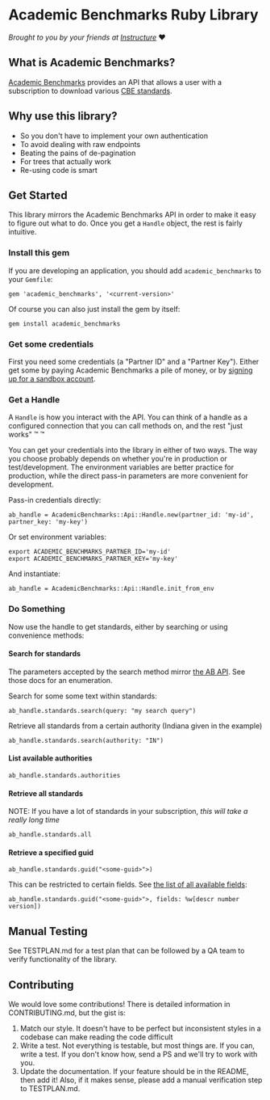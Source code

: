 # Academic Benchmarks Ruby Library

_Brought to you by your friends at [Instructure](https://www.instructure.com/)_ :heart:

## What is Academic Benchmarks?

[Academic Benchmarks](http://academicbenchmarks.com/) provides an API that allows a user with a subscription to download various [CBE standards](http://www.competencyworks.org/analysis/what-is-the-difference-between-standards-based-grading/).

## Why use this library?

* So you don't have to implement your own authentication
* To avoid dealing with raw endpoints
* Beating the pains of de-pagination
* For trees that actually work
* Re-using code is smart

## Get Started

This library mirrors the Academic Benchmarks API in order to make it easy to figure out what to do.  Once you get a `Handle` object, the rest is fairly intuitive.

### Install this gem

If you are developing an application, you should add `academic_benchmarks` to your `Gemfile`:

    gem 'academic_benchmarks', '<current-version>'

Of course you can also just install the gem by itself:

    gem install academic_benchmarks

### Get some credentials

First you need some credentials (a "Partner ID" and a "Partner Key").  Either get some by paying Academic Benchmarks a pile of money, or by [signing up for a sandbox account](http://docs.academicbenchmarks.com/#?d=support&f=request_demo).

### Get a Handle

A `Handle` is how you interact with the API.  You can think of a handle as a configured connection that you can call methods on, and the rest "just works" &trade; ™

You can get your credentials into the library in either of two ways.  The way you choose probably depends on whether you're in production or test/development.  The environment variables are better practice for production, while the direct pass-in parameters are more convenient for development.

Pass-in credentials directly:

    ab_handle = AcademicBenchmarks::Api::Handle.new(partner_id: 'my-id', partner_key: 'my-key')

Or set environment variables:

    export ACADEMIC_BENCHMARKS_PARTNER_ID='my-id'
    export ACADEMIC_BENCHMARKS_PARTNER_KEY='my-key'

And instantiate:

    ab_handle = AcademicBenchmarks::Api::Handle.init_from_env

### Do Something

Now use the handle to get standards, either by searching or using convenience methods:

#### Search for standards

The parameters accepted by the search method mirror [the AB API](http://docs.academicbenchmarks.com/#?d=api&f=standards).  See those docs for an enumeration.

Search for some some text within standards:

    ab_handle.standards.search(query: "my search query")

Retrieve all standards from a certain authority (Indiana given in the example)

    ab_handle.standards.search(authority: "IN")

#### List available authorities

    ab_handle.standards.authorities

#### Retrieve all standards

NOTE: If you have a lot of standards in your subscription, _this will take a really long time_

    ab_handle.standards.all

#### Retrieve a specified guid

    ab_handle.standards.guid("<some-guid>">)

This can be restricted to certain fields.  See [the list of all available fields](http://docs.academicbenchmarks.com/#?d=api&f=standards):

    ab_handle.standards.guid("<some-guid>">, fields: %w[descr number version])

## Manual Testing

See TESTPLAN.md for a test plan that can be followed by a QA team to verify functionality of the library.

## Contributing

We would love some contributions!  There is detailed information in CONTRIBUTING.md, but the gist is:

1.  Match our style.  It doesn't have to be perfect but inconsistent styles in a codebase can make reading the code difficult
1.  Write a test.  Not everything is testable, but most things are.  If you can, write a test.  If you don't know how, send a PS and we'll try to work with you.
1.  Update the documentation.  If your feature should be in the README, then add it!  Also, if it makes sense, please add a manual verification step to TESTPLAN.md.
